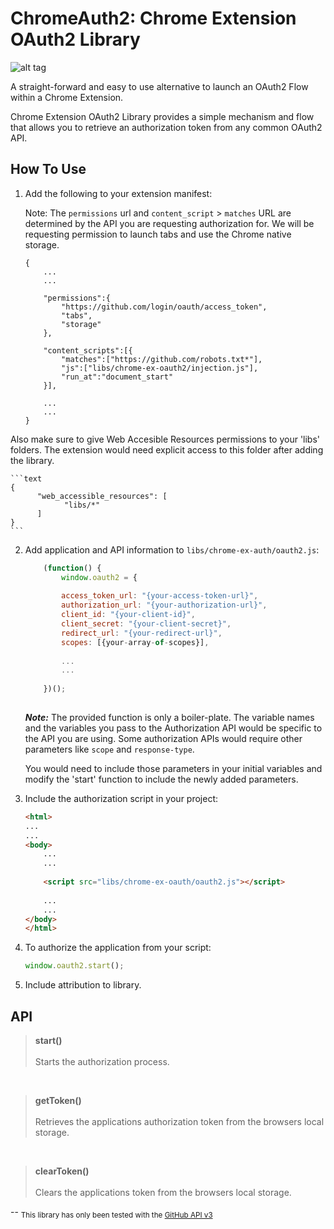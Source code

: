 ChromeAuth2: Chrome Extension OAuth2 Library
===============================

![alt tag](https://whoisjuan.github.io/alt-images/chromeauth2.png)

A straight-forward and easy to use alternative to launch an OAuth2 Flow within a Chrome Extension.

Chrome Extension OAuth2 Library provides a simple mechanism and flow that allows you to retrieve an authorization token from any common OAuth2 API.


How To Use
----------
1. Add the following to your extension manifest:

	Note: The `permissions` url and `content_script` > `matches` URL are determined by the API you are requesting authorization for. We will be requesting permission to launch tabs and use the Chrome native storage.
	
	```text
	{
		...
		...
		
		"permissions":{
			"https://github.com/login/oauth/access_token",
			"tabs",
			"storage"
		},
		
		"content_scripts":[{
			"matches":["https://github.com/robots.txt*"],
			"js":["libs/chrome-ex-oauth2/injection.js"],
			"run_at":"document_start"
		}],
		
		...
		...
	}
	```
	
 Also make sure to give Web Accesible Resources permissions to your 'libs' folders. The extension would need explicit access to this folder after adding the library.

	```text
	{
	      "web_accessible_resources": [
    			"libs/*"
		  ]
	}
	```

2. Add application and API information to `libs/chrome-ex-auth/oauth2.js`:

	```javascript
		(function() {
			window.oauth2 = {
			
			access_token_url: "{your-access-token-url}",
			authorization_url: "{your-authorization-url}",
			client_id: "{your-client-id}",
			client_secret: "{your-client-secret}",
			redirect_url: "{your-redirect-url}",
			scopes: [{your-array-of-scopes}],
			
			...
			...
		
		})();			
			
	```

	***Note:*** The provided function is only a boiler-plate. The variable names and the variables you pass to the Authorization API would be specific to the API you are using. Some authorization APIs would require other parameters like  `scope` and `response-type`. 

	You would need to include those parameters in your initial variables and modify the 'start' function to include the newly added parameters.


3. Include the authorization script in your project:

	```html
	<html>
	...
	...
	<body>
		...
		...
		
		<script src="libs/chrome-ex-oauth/oauth2.js"></script>
		
		...
		...
	</body>
	</html>
	```

4. To authorize the application from your script:

	```javascript
	window.oauth2.start();
	```
	
5. Include attribution to library.

API
---

>**start()**
><br><br>
>Starts the authorization process.

<br>

>**getToken()**
><br><br>
>Retrieves the applications authorization token from the browsers local storage.

<br>

>**clearToken()**
><br><br>
>Clears the applications token from the browsers local storage.

--
<sub>This library has only been tested with the [GitHub API v3](http://developer.github.com/v3/)</sub>
